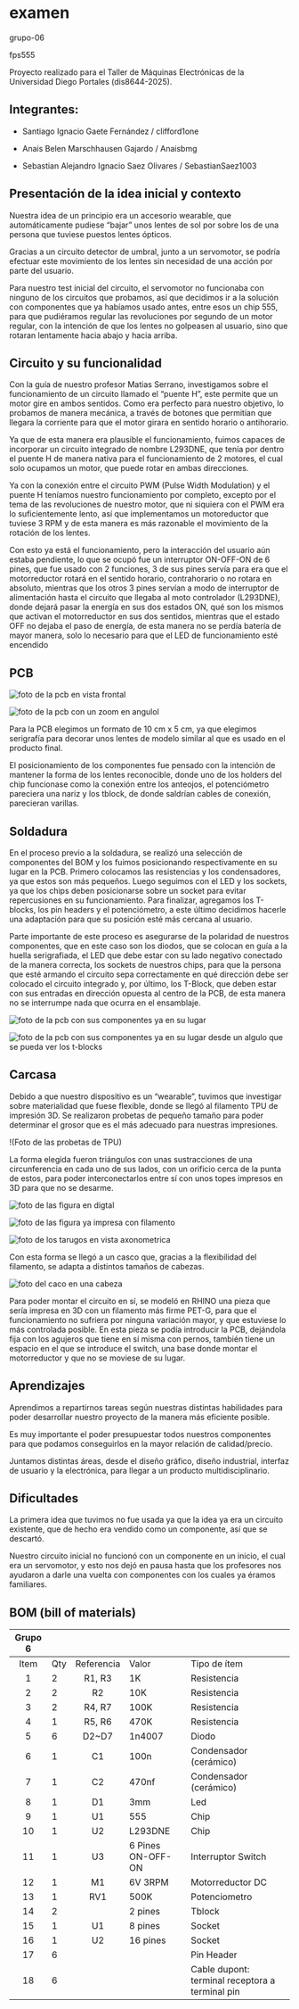 # examen

grupo-06

fps555

Proyecto realizado para el Taller de Máquinas Electrónicas de la Universidad Diego Portales (dis8644-2025).

## Integrantes:

- Santiago Ignacio Gaete Fernández / clifford1one  

- Anais Belen Marschhausen Gajardo / Anaisbmg  

- Sebastian Alejandro Ignacio Saez Olivares / SebastianSaez1003  

## Presentación de la idea inicial y contexto

Nuestra idea de un principio era un accesorio wearable, que automáticamente pudiese “bajar” unos lentes de sol por sobre los de una persona que tuviese puestos lentes ópticos.

Gracias a un circuito detector de umbral, junto a un servomotor, se podría efectuar este movimiento de los lentes sin necesidad de una acción por parte del usuario.

Para nuestro test inicial del circuito, el servomotor no funcionaba con ninguno de los circuitos que probamos, así que decidimos ir a la solución con componentes que ya habíamos usado antes, entre esos un chip 555, para que pudiéramos regular las revoluciones por segundo de un motor regular, con la intención de que los lentes no golpeasen al usuario, sino que rotaran lentamente hacia abajo y hacia arriba.

## Circuito y su funcionalidad

Con la guía de nuestro profesor Matias Serrano, investigamos sobre el funcionamiento de un circuito llamado el “puente H”, este permite que un motor gire en ambos sentidos. Como era perfecto para nuestro objetivo, lo probamos de manera mecánica, a través de botones que permitían que llegara la corriente para que el motor girara en sentido horario o antihorario.

Ya que de esta manera era plausible el funcionamiento, fuimos capaces de incorporar un circuito integrado de nombre L293DNE, que tenía por dentro el puente H de manera nativa para el funcionamiento de 2 motores, el cual solo ocupamos un motor, que puede rotar en ambas direcciones.

Ya con la conexión entre el circuito PWM (Pulse Width Modulation) y el puente H teníamos nuestro funcionamiento por completo, excepto por el tema de las revoluciones de nuestro motor, que ni siquiera con el PWM era lo suficientemente lento, así que implementamos un motoreductor que tuviese 3 RPM y de esta manera es más razonable el movimiento de la rotación de los lentes.

Con esto ya está el funcionamiento, pero la interacción del usuario aún estaba pendiente, lo que se ocupó fue un interruptor ON-OFF-ON de 6 pines, que fue usado con 2 funciones, 3 de sus pines servía para  era que el motorreductor rotará en el sentido horario, contrahorario o no rotara en absoluto, mientras que los otros 3 pines servían a modo de interruptor de alimentación hasta el circuito que llegaba al moto controlador (L293DNE), donde dejará pasar la energía en sus dos estados ON, qué son los mismos que activan el motorreductor en sus dos sentidos, mientras que el estado OFF no dejaba el paso de energía, de esta manera no se perdía batería de mayor manera, solo lo necesario para que el LED de funcionamiento esté encendido

## PCB

![foto de la pcb en vista frontal](./imagenes/pcb/tme-grupo06-pcb-registro01.JPG)

![foto de la pcb con un zoom en angulol](./imagenes/pcb/tme-grupo06-pcb-registro03.JPG)

Para la PCB elegimos un formato de 10 cm x 5 cm, ya que elegimos serigrafía para decorar unos lentes de modelo similar al que es usado en el producto final.

El posicionamiento de los componentes fue pensado con la intención de mantener la forma de los lentes reconocible, donde uno de los holders del chip funcionase como la conexión entre los anteojos, el potenciómetro pareciera una nariz y los tblock, de donde saldrían cables de conexión, parecieran varillas.


## Soldadura

En el proceso previo a la soldadura, se realizó una selección de componentes del BOM y los fuimos posicionando respectivamente en su lugar en la PCB. Primero colocamos las resistencias y los condensadores, ya que estos son más pequeños. Luego seguimos con el LED y los sockets, ya que los chips deben posicionarse sobre un socket para evitar repercusiones en su funcionamiento. Para finalizar, agregamos los T-blocks, los pin headers y el potenciómetro, a este último decidimos hacerle una adaptación para que su posición esté más cercana al usuario.

Parte importante de este proceso es asegurarse de la polaridad de nuestros componentes, que en este caso son los diodos, que se colocan en guía a la huella serigrafiada, el LED que debe estar con su lado negativo conectado de la manera correcta, los sockets de nuestros chips, para que la persona que esté armando el circuito sepa correctamente en qué dirección debe ser colocado el circuito integrado y, por último, los T-Block, que deben estar con sus entradas en dirección opuesta al centro de la PCB, de esta manera no se interrumpe nada que ocurra en el ensamblaje.

![foto de la pcb con sus componentes ya en su lugar](./imagenes/pcb/tme-grupo06-pcb-registro04.JPG)

![foto de la pcb con sus componentes ya en su lugar desde un algulo que se pueda ver los t-blocks](./imagenes/pcb/tme-grupo06-pcb-registro06.JPG)


## Carcasa

Debido a que nuestro dispositivo es un “wearable”, tuvimos que investigar sobre materialidad que fuese flexible, donde se llegó al filamento TPU de impresión 3D. Se realizaron probetas de pequeño tamaño para poder determinar el grosor que es el más adecuado para nuestras impresiones.

!(Foto de las probetas de TPU)

La forma elegida fueron triángulos con unas sustracciones de una circunferencia en cada uno de sus lados, con un orificio cerca de la punta de estos, para poder interconectarlos entre sí con unos topes impresos en 3D para que no se desarme.

![foto de las figura en digtal](./imagenes/procesos/Boomerang.JPG)

![foto de las figura ya impresa con filamento](./imagenes/procesos/trianguloImpreso.JPG)

![foto de los tarugos en vista axonometrica](./imagenes/procesos/topes.JPG)

Con esta forma se llegó a un casco que, gracias a la flexibilidad del filamento, se adapta a distintos tamaños de cabezas.

![foto del caco en una cabeza](./imagenes/procesos/cascoEnCabeza.png)

Para poder montar el circuito en sí, se modeló en RHINO una pieza que sería impresa en 3D con un filamento más firme PET-G, para que el funcionamiento no sufriera por ninguna variación mayor, y que estuviese lo más controlada posible. En esta pieza se podía introducir la PCB, dejándola fija con los agujeros que tiene en sí misma con pernos, también tiene un espacio en el que se introduce el switch, una base donde montar el motorreductor y que no se moviese de su lugar.

## Aprendizajes

Aprendimos a repartirnos tareas según nuestras distintas habilidades para poder desarrollar nuestro proyecto de la manera más eficiente posible.

Es muy importante el poder presupuestar todos nuestros componentes para que podamos conseguirlos en la mayor relación de calidad/precio. 

Juntamos distintas áreas, desde el diseño gráfico, diseño industrial, interfaz de usuario y la electrónica, para llegar a un producto multidisciplinario.

## Dificultades

La primera idea que tuvimos no fue usada ya que la idea ya era un circuito existente, que de hecho era vendido como un componente, así que se descartó.

Nuestro circuito inicial no funcionó con un componente en un inicio, el cual era un servomotor, y esto nos dejó en pausa hasta que los profesores nos ayudaron a darle una vuelta con componentes con los cuales ya éramos familiares.


## BOM (bill of materials)
| Grupo 6  |                          |                                |                    |                                                  |                                                           
|:-------: |------------------------- |:-----------------------------: |------------------- |------------------------------------------------- |                                                       
|   Item   |           Qty            |           Referencia           |       Valor        |                   Tipo de ítem                   |                             
|    1     |            2             |             R1, R3             |         1K         |                   Resistencia                    |                             
|    2     |            2             |               R2               |        10K         |                   Resistencia                    |                              
|    3     |            2             |             R4, R7             |        100K        |                   Resistencia                    |                            
|    4     |            1             |             R5, R6             |        470K        |                   Resistencia                    |                                 
|    5     |            6             |             D2~D7              |       1n4007       |                      Diodo                       |                                
|    6     |            1             |               C1               |        100n        |              Condensador (cerámico)              |                             
|    7     |            1             |               C2               |        470nf       |              Condensador (cerámico)              |              
|    8     |            1             |               D1               |        3mm         |                       Led                        |                                 
|    9     |            1             |               U1               |        555         |                       Chip                       |                                 
|    10    |            1             |               U2               |      L293DNE       |                       Chip                       |                                   
|    11    |            1             |               U3               | 6 Pines ON-OFF-ON  |                Interruptor Switch                |                                      
|    12    |            1             |               M1               |      6V 3RPM       |                 Motorreductor DC                 |                                        
|    13    |            1             |              RV1               |        500K        |                  Potenciometro                   |                              
|    14    |            2             |                                |      2 pines       |                      Tblock                      | 
|    15    |            1             |               U1               |      8 pines       |                      Socket                      |                        
|    16    |            1             |               U2               |      16 pines      |                      Socket                      |                               
|    17    |            6             |                                |                    |                    Pin Header                    |                           
|    18    |            6             |                                |                    | Cable dupont: terminal receptora a terminal pin  |                                   
